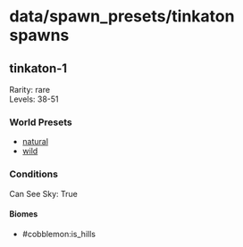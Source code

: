 # data/spawn_presets/tinkaton spawns  
  
## tinkaton-1  
Rarity: rare  
Levels: 38-51  
  
### World Presets  
* [natural](/data/world_presets/natural.md)  
* [wild](/data/world_presets/wild.md)  
  
### Conditions  
Can See Sky: True  
  
#### Biomes  
  * #cobblemon:is_hills
  
